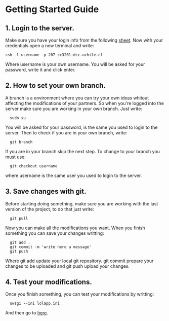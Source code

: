 # Getting Started Guide

## 1. Login to the server.
Make sure you have your login info from the following [sheet](). Now with your credentials open a new terminal and write:

    ssh -l username -p 207 cc3201.dcc.uchile.cl
    
Where username is your own username. You will be asked for your password, write it and click enter.

## 2. How to set your own branch.
A branch is a environment where you can try your own ideas whitout affecting the modifications of your partners. So when you're logged into the server make sure you are working in your own branch. Just write:


      sudo su
    
You will be asked for your password, is the same you used to login to the server. Then to check if you are in your own branch, write:
  
      git branch
 
 If you are in your branch skip the next step. To change to your branch you must use:
 
      git checkout username
      
 where username is the same user you used to login to the server.
 
 ## 3. Save changes with git.
 Before starting doing something, make sure you are working with the last version of the project, to do that just write:
 
      git pull
      
 Now you can make all the modifications you want. When you finish something you can save your changes writting:
  
      git add .
      git commit -m 'write here a message'
      git push
      
Where git add update your local git repository. git commit prepare your changes to be uploaded and git push upload your changes.

## 4. Test your modifications.
Once you finish something, you can test your modifications by writting:

      uwsgi --ini lolapp.ini
      
And then go to [here](www.cc3201.dcc.uchile.cl/grupo07/).
